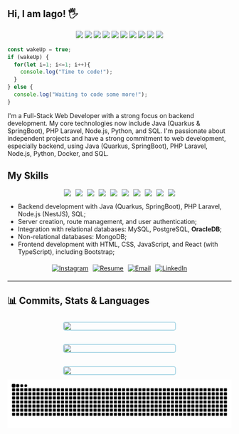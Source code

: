 ## Hi, I am Iago! 🖐️


<p align="center">
  <img src="https://img.shields.io/badge/Java-ED8B00?style=for-the-badge&logo=java&logoColor=white"/>
  <img src="https://img.shields.io/badge/Quarkus-4695EB?style=for-the-badge&logo=quarkus&logoColor=white"/>
  <img src="https://img.shields.io/badge/SpringBoot-6DB33F?style=for-the-badge&logo=springboot&logoColor=white"/>
  <img src="https://img.shields.io/badge/React-20232A?style=for-the-badge&logo=react&logoColor=61DAFB"/>
  <img src="https://img.shields.io/badge/TypeScript-007ACC?style=for-the-badge&logo=typescript&logoColor=white"/>
  <img src="https://img.shields.io/badge/PHP-777BB4?style=for-the-badge&logo=php&logoColor=white"/>
  <img src="https://img.shields.io/badge/Laravel-FF2D20?style=for-the-badge&logo=laravel&logoColor=white"/>
  <img src="https://img.shields.io/badge/Node.js-339933?style=for-the-badge&logo=nodedotjs&logoColor=white"/>
  <img src="https://img.shields.io/badge/NestJS-E0234E?style=for-the-badge&logo=nestjs&logoColor=white"/>
  <img src="https://img.shields.io/badge/Docker-2496ED?style=for-the-badge&logo=docker&logoColor=white"/>
</p>

```javascript
const wakeUp = true;
if (wakeUp) {
  for(let i=1; i<=1; i++){
    console.log("Time to code!");
  }
} else {
  console.log("Waiting to code some more!");
}
```



I'm a Full-Stack Web Developer with a strong focus on backend development. My core technologies now include Java (Quarkus & SpringBoot), PHP Laravel, Node.js, Python, and SQL. I'm passionate about independent projects and have a strong commitment to web development, especially backend, using Java (Quarkus, SpringBoot), PHP Laravel, Node.js, Python, Docker, and SQL.


## My Skills

<div align="center" style="display: flex; flex-wrap: wrap; justify-content: center; gap: 10px;">
  <img src="https://img.shields.io/badge/Java-ED8B00?style=flat-square&logo=java&logoColor=white"/>
  <img src="https://img.shields.io/badge/Quarkus-4695EB?style=flat-square&logo=quarkus&logoColor=white"/>
  <img src="https://img.shields.io/badge/SpringBoot-6DB33F?style=flat-square&logo=springboot&logoColor=white"/>
  <img src="https://img.shields.io/badge/PHP-777BB4?style=flat-square&logo=php&logoColor=white"/>
  <img src="https://img.shields.io/badge/Laravel-FF2D20?style=flat-square&logo=laravel&logoColor=white"/>
  <img src="https://img.shields.io/badge/Node.js-339933?style=flat-square&logo=nodedotjs&logoColor=white"/>
  <img src="https://img.shields.io/badge/NestJS-E0234E?style=flat-square&logo=nestjs&logoColor=white"/>
  <img src="https://img.shields.io/badge/Docker-2496ED?style=flat-square&logo=docker&logoColor=white"/>
  <img src="https://img.shields.io/badge/React-20232A?style=flat-square&logo=react&logoColor=61DAFB"/>
  <img src="https://img.shields.io/badge/TypeScript-007ACC?style=flat-square&logo=typescript&logoColor=white"/>
</div>

- Backend development with Java (Quarkus, SpringBoot), PHP Laravel, Node.js (NestJS), SQL;
- Server creation, route management, and user authentication;
- Integration with relational databases: MySQL, PostgreSQL, **OracleDB**;
- Non-relational databases: MongoDB;
- Frontend development with HTML, CSS, JavaScript, and React (with TypeScript), including Bootstrap;



<div align="center" style="margin: 20px 0; display: flex; flex-wrap: wrap; justify-content: center; gap: 10px;">
  <a href="https://www.instagram.com/devlooppear/" target="_blank">
    <img src="https://img.shields.io/badge/Instagram-E4405F?style=for-the-badge&logo=instagram&logoColor=white" alt="Instagram"/>
  </a>
  <a href="https://aboutmedevlooppear.netlify.app/" target="_blank">
    <img src="https://img.shields.io/badge/Resume-Website-blue?style=for-the-badge" alt="Resume"/>
  </a>
  <a href="mailto:iago.profissional.developer@gmail.com">
    <img src="https://img.shields.io/badge/Email-D14836?style=for-the-badge&logo=gmail&logoColor=white" alt="Email"/>
  </a>
  <a href="https://www.linkedin.com/in/iago-silva-42130b209/" target="_blank">
    <img src="https://img.shields.io/badge/LinkedIn-0077B5?style=for-the-badge&logo=linkedin&logoColor=white" alt="LinkedIn"/>
  </a>
</div>

---


## 📊 Commits, Stats & Languages

<div align="center" style="display: flex; flex-wrap: wrap; justify-content: center; gap: 10px;">
  <img src="https://github-profile-summary-cards.vercel.app/api/cards/profile-details?username=devlooppear&show_icons=true&theme=2077" style="max-width: 100%; border: 2px solid lightblue; border-radius: 5px; margin: 10px; min-width: 250px;"/>
  <img src="https://github-profile-summary-cards.vercel.app/api/cards/stats?username=devlooppear&show_icons=true&theme=2077" style="max-width: 100%; border: 2px solid lightblue; border-radius: 5px; margin: 10px; min-width: 250px;"/>
  <img src="https://github-profile-summary-cards.vercel.app/api/cards/productive-time?username=devlooppear&show_icons=true&theme=2077" style="max-width: 100%; border: 2px solid lightblue; border-radius: 5px; margin: 10px; min-width: 250px;"/>
</div>

<div align="center">
  <picture>
    <source media="(prefers-color-scheme: dark)" srcset="https://raw.githubusercontent.com/devlooppear/devlooppear/output/github-contribution-grid-snake-dark.svg" />
    <img alt="GitHub Contribution Snake" src="https://raw.githubusercontent.com/devlooppear/devlooppear/output/github-contribution-grid-snake.svg" style="max-width: 100%;"/>
  </picture>
</div>
